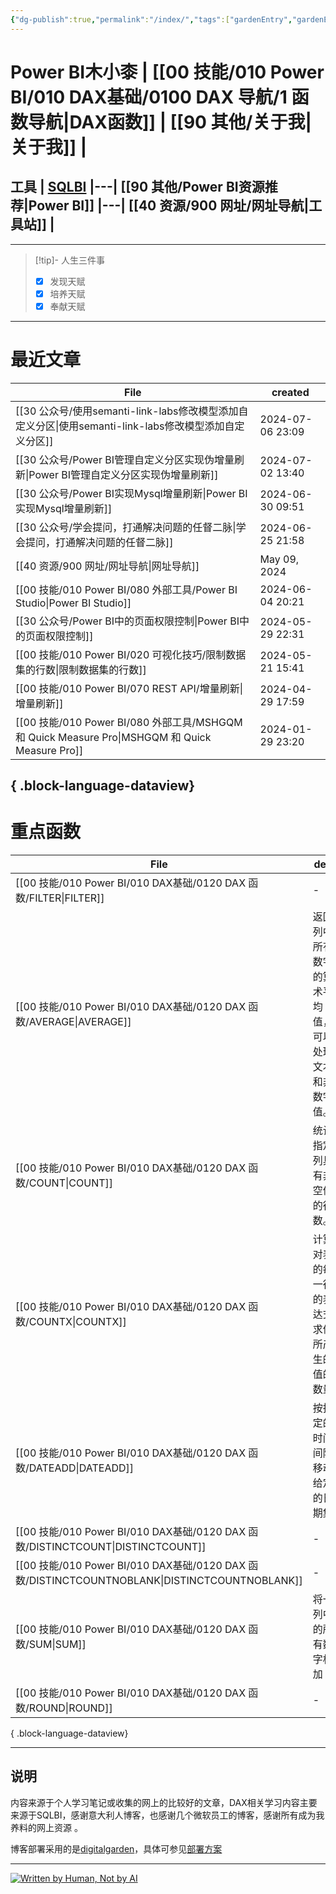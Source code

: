 ```yaml
---
{"dg-publish":true,"permalink":"/index/","tags":["gardenEntry","gardenEntry"]}
---
```


# Power BI木小桼  | [[00 技能/010 Power BI/010 DAX基础/0100 DAX 导航/1 函数导航\|DAX函数]]  |  [[90 其他/关于我\|关于我]] | 

## 工具  | [SQLBI](https://sqlbi.com/) |---| [[90 其他/Power BI资源推荐\|Power BI]] |---| [[40 资源/900 网址/网址导航\|工具站]] |
---


>[!tip]- 人生三件事
> - [x] 发现天赋
> - [x] 培养天赋
> - [x] 奉献天赋

---

#  最近文章

| File                                                                                      | created          |
| ----------------------------------------------------------------------------------------- | ---------------- |
| [[30 公众号/使用semanti-link-labs修改模型添加自定义分区\|使用semanti-link-labs修改模型添加自定义分区]]              | 2024-07-06 23:09 |
| [[30 公众号/Power BI管理自定义分区实现伪增量刷新\|Power BI管理自定义分区实现伪增量刷新]]                              | 2024-07-02 13:40 |
| [[30 公众号/Power BI实现Mysql增量刷新\|Power BI实现Mysql增量刷新]]                                    | 2024-06-30 09:51 |
| [[30 公众号/学会提问，打通解决问题的任督二脉\|学会提问，打通解决问题的任督二脉]]                                          | 2024-06-25 21:58 |
| [[40 资源/900 网址/网址导航\|网址导航]]                                                            | May 09, 2024     |
| [[00 技能/010 Power BI/080 外部工具/Power BI Studio\|Power BI Studio]]                       | 2024-06-04 20:21 |
| [[30 公众号/Power BI中的页面权限控制\|Power BI中的页面权限控制]]                                          | 2024-05-29 22:31 |
| [[00 技能/010 Power BI/020 可视化技巧/限制数据集的行数\|限制数据集的行数]]                                    | 2024-05-21 15:41 |
| [[00 技能/010 Power BI/070 REST API/增量刷新\|增量刷新]]                                         | 2024-04-29 17:59 |
| [[00 技能/010 Power BI/080 外部工具/MSHGQM 和 Quick Measure Pro\|MSHGQM 和 Quick Measure Pro]] | 2024-01-29 23:20 |

{ .block-language-dataview}
---
#  重点函数

| File                                                                                       | des                         | return | import | hard |
| ------------------------------------------------------------------------------------------ | --------------------------- | ------ | ------ | ---- |
| [[00 技能/010 Power BI/010 DAX基础/0120 DAX 函数/FILTER\|FILTER]]                             | \-                          | 表      | 5      | 4    |
| [[00 技能/010 Power BI/010 DAX基础/0120 DAX 函数/AVERAGE\|AVERAGE]]                           | 返回列中所有数字的算术平均值，可以处理文本和非数字值。 | 标量     | 5      | 1    |
| [[00 技能/010 Power BI/010 DAX基础/0120 DAX 函数/COUNT\|COUNT]]                               | 统计指定列具有非空值的行数。              | 标量     | 5      | 1    |
| [[00 技能/010 Power BI/010 DAX基础/0120 DAX 函数/COUNTX\|COUNTX]]                             | 计算对表的每一行的表达式求值所产生的值的数量      | 标量     | 5      | 1    |
| [[00 技能/010 Power BI/010 DAX基础/0120 DAX 函数/DATEADD\|DATEADD]]                           | 按指定的时间间隔移动给定的日期集            | 表      | 5      | 1    |
| [[00 技能/010 Power BI/010 DAX基础/0120 DAX 函数/DISTINCTCOUNT\|DISTINCTCOUNT]]               | \-                          | 标量     | 5      | 1    |
| [[00 技能/010 Power BI/010 DAX基础/0120 DAX 函数/DISTINCTCOUNTNOBLANK\|DISTINCTCOUNTNOBLANK]] | \-                          | \-     | 5      | 1    |
| [[00 技能/010 Power BI/010 DAX基础/0120 DAX 函数/SUM\|SUM]]                                   | 将一列中的所有数字相加                 | 标量     | 5      | 1    |
| [[00 技能/010 Power BI/010 DAX基础/0120 DAX 函数/ROUND\|ROUND]]                               | \-                          | 标量     | 5      | 1    |

{ .block-language-dataview}

---



## 说明

内容来源于个人学习笔记或收集的网上的比较好的文章，DAX相关学习内容主要来源于SQLBI，感谢意大利人博客，也感谢几个微软员工的博客，感谢所有成为我养料的网上资源 。

博客部署采用的是[digitalgarden](https://github.com/oleeskild/digitalgarden)，具体可参见[部署方案](https://dg-docs.ole.dev/advanced/hosting-alternatives/)

---

<a href="https://notbyai.fyi"><img src="https://s2.loli.net/2024/01/19/karKNFv5oMhewt7.png" alt="Written by Human, Not by AI"></a>

